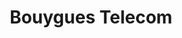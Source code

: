 ---
title: "Bouygues Telecom"
url: /aix-en-provence/bouygues-telecom-avenue-giuseppe-verdi/
shop: téléphone portable
---